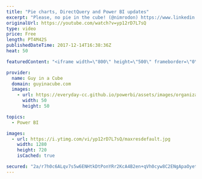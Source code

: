 ```yaml
---
title: "Pie charts, DirectQuery and Power BI updates"
excerpt: "Please, no pie in the cube! (@nimrodon) https://www.linkedin.com/pulse/please-pie-cube-rod-avissar/  To DirectQuery or Not to DirectQuery, that is the question.. (@kjonge) https://www.kasperonbi.com/to-directquery-or-not-to-directquery-that-is-the-question/  Power BI Desktop December Feature Summary"
originalUrl: https://youtube.com/watch?v=yp12rD7L7sQ
type: video
price: Free
length: PT4M42S
publishedDateTime: 2017-12-14T16:38:36Z
heat: 50

featuredContent: "<iframe width=\"800\" height=\"500\" frameborder=\"0\" src=\"https://www.youtube.com/embed/yp12rD7L7sQ\" allow=\"accelerometer; autoplay; encrypted-media; gyroscope; picture-in-picture\" allowfullscreen></iframe>"

provider:
  name: Guy in a Cube
  domain: guyinacube.com
  images:
    - url: https://everyday-cc.github.io/powerbi/assets/images/organizations/guyinacube.com-50x50.jpg
      width: 50
      height: 50

topics:
  - Power BI

images:
  - url: https://i.ytimg.com/vi/yp12rD7L7sQ/maxresdefault.jpg
    width: 1280
    height: 720
    isCached: true

secured: "2a/r7h0c6ALqv7s5w6ENHtkDtPonYRr2KcA4B2en+qVh0cyw8C2ENgApaOyeth4gb4Yx4DSuUMJO6I6Mivp+nK99jfSSVYzYU2mmHW+OjHnbFnx4QyAq+xWeIYQW7mohihG788UR5PTmLCbMjfkKvU2saqW8ZFrkUA870vwqwe9WKZUFCoCcXCRE8SBfECNBsO2nF2zeWrPqZhi1BfcpQI7HMX7m5i1Oalz7+gCB+lx7FeWT1+teeXwas4iGEawfAxkq+MMu0gDJ3NqU8zgv4hDfFdr89XGNclyfSkKH/9nLJETzkd9i4gx4iPoFrUf87b38ErnTTghgCWRD55M8zRs0n25q0AQQzyfzojUDwWejHnry073rfDRbrQ8hn+Zi9juYhFJ1HpRM9YK4vSdCZq4dInaUi5U1zZ6eCSxlzWI=;kVt7ivsJ90N65ltYfzgrYg=="
---
```


